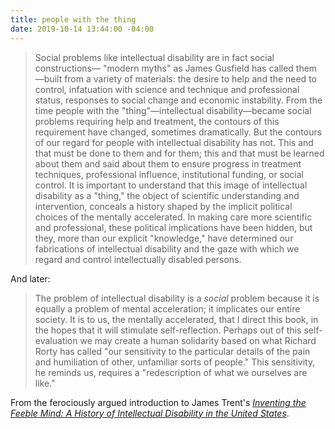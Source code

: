 ```yaml
---
title: people with the thing
date: 2019-10-14 13:44:00 -04:00
---
```


>Social problems like intellectual disability are in fact social constructions— "modern myths" as James Gusfield has called them—built from a variety of materials: the desire to help and the need to control, infatuation with science and technique and professional status, responses to social change and economic instability. From the time people with the "thing"—intellectual disability—became social problems requiring help and treatment, the contours of this requirement have changed, sometimes dramatically. But the contours of our regard for people with intellectual disability has not. This and that must be done to them and for them; this and that must be learned about them and said about them to ensure progress in treatment techniques, professional influence, institutional funding, or social control. It is important to understand that this image of intellectual disability as a "thing," the object of scientific understanding and intervention, conceals a history shaped by the implicit political choices of the mentally accelerated. In making care more scientific and professional, these political implications have been hidden, but they, more than our explicit "knowledge," have determined our fabrications of intellectual disability and the gaze with which we regard and control intellectually disabled persons.

And later:

>The problem of intellectual disability is a *social* problem because it is equally a problem of mental acceleration; it implicates our entire society. It is to us, the mentally accelerated, that I direct this book, in the hopes that it will stimulate self-reflection. Perhaps out of this self-evaluation we may create a human solidarity based on what Richard Rorty has called "our sensitivity to the particular details of the pain and humiliation of other, unfamiliar sorts of people." This sensitivity, he reminds us, requires a "redescription of what we ourselves are like."

From the ferociously argued introduction to James Trent's *[Inventing the Feeble Mind: A History of Intellectual Disability in the United States](https://www.indiebound.org/book/9780199396184)*.